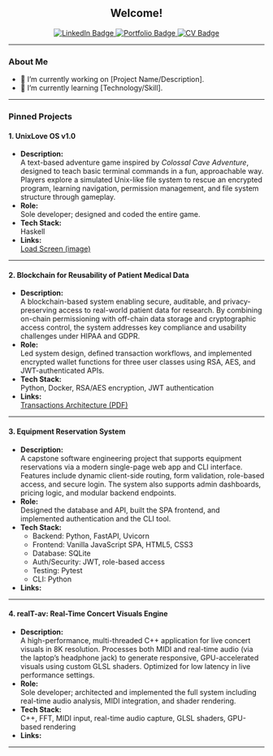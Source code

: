<!--
**graham-livingston/graham-livingston** is a ✨ _special_ ✨ repository because its `README.md` (this file) appears on your GitHub profile.
testing
Here are some ideas to get you started:

- 🔭 I’m currently working on ...
- 🌱 I’m currently learning ...
- 👯 I’m looking to collaborate on ...
- 🤔 I’m looking for help with ...
- 💬 Ask me about ...
- 📫 How to reach me: ...
- 😄 Pronouns: ...
- ⚡ Fun fact: ...
-->

<div id="header" align="center">
  <h2>Welcome!</h2>
</div>

<div id="badges" align="center">
  <a href="https://www.linkedin.com/in/graham-livingston" target="_blank">
    <img src="https://img.shields.io/badge/LinkedIn-blue?style=for-the-badge&logo=linkedin&logoColor=white" alt="LinkedIn Badge"/>
  </a>
  <a href="https://www.grahamlivingston.com" target="_blank">
    <img src="https://img.shields.io/badge/Portfolio-Website-green?style=for-the-badge&logo=google-chrome&logoColor=white" alt="Portfolio Badge"/>
  </a>
  <a href="https://www.grahamlivingston.com/cv.pdf" target="_blank">
    <img src="https://img.shields.io/badge/CV-Download-orange?style=for-the-badge&logo=adobe-acrobat-reader&logoColor=white" alt="CV Badge"/>
  </a>
</div>

---

### About Me
- 🔭 I’m currently working on [Project Name/Description].
- 🌱 I’m currently learning [Technology/Skill].
<!-- - 👯 I’m looking to collaborate on [Type of Projects].
- 🤔 I’m looking for help with [Specific Challenges].
- 💬 Ask me about [Topics of Expertise].
- 📫 How to reach me: [Your Email or Other Contact Info].
- 😄 Pronouns: [Your Pronouns].
- ⚡ Fun fact: [Something Interesting About You]. -->

---

### Pinned Projects

#### 1. UnixLove OS v1.0
- **Description:**  
  A text-based adventure game inspired by *Colossal Cave Adventure*, designed to teach basic terminal commands in a fun, approachable way. Players explore a simulated Unix-like file system to rescue an encrypted program, learning navigation, permission management, and file system structure through gameplay.
- **Role:**  
  Sole developer; designed and coded the entire game.
- **Tech Stack:**  
  Haskell
- **Links:**  
  [Load Screen (image)](./loadScreen.jpg)

---

#### 2. Blockchain for Reusability of Patient Medical Data
- **Description:**  
  A blockchain-based system enabling secure, auditable, and privacy-preserving access to real-world patient data for research. By combining on-chain permissioning with off-chain data storage and cryptographic access control, the system addresses key compliance and usability challenges under HIPAA and GDPR.
- **Role:**  
  Led system design, defined transaction workflows, and implemented encrypted wallet functions for three user classes using RSA, AES, and JWT-authenticated APIs.
- **Tech Stack:**  
  Python, Docker, RSA/AES encryption, JWT authentication
- **Links:**  
  [Transactions Architecture (PDF)](./cryptographic_explainer.pdf)

---

#### 3. Equipment Reservation System
- **Description:**  
  A capstone software engineering project that supports equipment reservations via a modern single-page web app and CLI interface. Features include dynamic client-side routing, form validation, role-based access, and secure login. The system also supports admin dashboards, pricing logic, and modular backend endpoints.
- **Role:**  
  Designed the database and API, built the SPA frontend, and implemented authentication and the CLI tool.
- **Tech Stack:**  
  - Backend: Python, FastAPI, Uvicorn  
  - Frontend: Vanilla JavaScript SPA, HTML5, CSS3  
  - Database: SQLite  
  - Auth/Security: JWT, role-based access  
  - Testing: Pytest  
  - CLI: Python
- **Links:**  
  <!-- _[Live Demo / Technical Report – TBD]_ -->

---

#### 4. realT-av: Real-Time Concert Visuals Engine
- **Description:**  
  A high-performance, multi-threaded C++ application for live concert visuals in 8K resolution. Processes both MIDI and real-time audio (via the laptop’s headphone jack) to generate responsive, GPU-accelerated visuals using custom GLSL shaders. Optimized for low latency in live performance settings.
- **Role:**  
  Sole developer; architected and implemented the full system including real-time audio analysis, MIDI integration, and shader rendering.
- **Tech Stack:**  
  C++, FFT, MIDI input, real-time audio capture, GLSL shaders, GPU-based rendering
- **Links:**  
  <!-- _[Live Performance Video / Shader Gallery – TBD]_ -->

---

<!-- ### Languages & Tools
[![Top Langs](https://github-readme-stats.vercel.app/api/top-langs/?username=graham-livingston&layout=compact&theme=dark)](https://github.com/anuraghazra/github-readme-stats)

---

### GitHub Stats
[![GitHub Streak](http://github-readme-streak-stats.herokuapp.com?user=graham-livingston&theme=dark&background=000000)](https://git.io/streak-stats) -->
